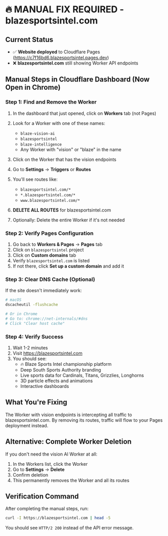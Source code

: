 # 🔥 MANUAL FIX REQUIRED - blazesportsintel.com

## Current Status
- ✅ **Website deployed** to Cloudflare Pages (https://c7f16bd6.blazesportsintel.pages.dev)
- ❌ **blazesportsintel.com** still showing Worker API endpoints

## Manual Steps in Cloudflare Dashboard (Now Open in Chrome)

### Step 1: Find and Remove the Worker
1. In the dashboard that just opened, click on **Workers** tab (not Pages)
2. Look for a Worker with one of these names:
   - `blaze-vision-ai`
   - `blazesportsintel`
   - `blaze-intelligence`
   - Any Worker with "vision" or "blaze" in the name

3. Click on the Worker that has the vision endpoints
4. Go to **Settings** → **Triggers** or **Routes**
5. You'll see routes like:
   - `blazesportsintel.com/*`
   - `*.blazesportsintel.com/*`
   - `www.blazesportsintel.com/*`

6. **DELETE ALL ROUTES** for blazesportsintel.com
7. Optionally: Delete the entire Worker if it's not needed

### Step 2: Verify Pages Configuration
1. Go back to **Workers & Pages** → **Pages** tab
2. Click on `blazesportsintel` project
3. Click on **Custom domains** tab
4. Verify `blazesportsintel.com` is listed
5. If not there, click **Set up a custom domain** and add it

### Step 3: Clear DNS Cache (Optional)
If the site doesn't immediately work:
```bash
# macOS
dscacheutil -flushcache

# Or in Chrome
# Go to: chrome://net-internals/#dns
# Click "Clear host cache"
```

### Step 4: Verify Success
1. Wait 1-2 minutes
2. Visit https://blazesportsintel.com
3. You should see:
   - 🔥 Blaze Sports Intel championship platform
   - Deep South Sports Authority branding
   - Live sports data for Cardinals, Titans, Grizzlies, Longhorns
   - 3D particle effects and animations
   - Interactive dashboards

## What You're Fixing
The Worker with vision endpoints is intercepting all traffic to blazesportsintel.com. By removing its routes, traffic will flow to your Pages deployment instead.

## Alternative: Complete Worker Deletion
If you don't need the vision AI Worker at all:
1. In the Workers list, click the Worker
2. Go to **Settings** → **Delete**
3. Confirm deletion
4. This permanently removes the Worker and all its routes

## Verification Command
After completing the manual steps, run:
```bash
curl -I https://blazesportsintel.com | head -5
```

You should see `HTTP/2 200` instead of the API error message.